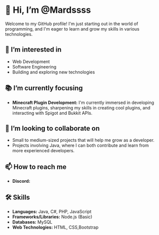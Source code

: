 # 👋 Hi, I’m @Mardssss

Welcome to my GitHub profile! I'm just starting out in the world of programming, and I'm eager to learn and grow my skills in various technologies.

## 👀 I’m interested in
- Web Development
- Software Engineering
- Building and exploring new technologies


## 📚 I’m currently focusing
- **Minecraft Plugin Development:** I'm currently immersed in developing Minecraft plugins, sharpening my skills in creating cool plugins, and interacting with Spigot and Bukkit APIs.


## 💞️ I’m looking to collaborate on
- Small to medium-sized projects that will help me grow as a developer.
- Projects involving Java, where I can both contribute and learn from more experienced developers.

## 📫 How to reach me

- **Discord:** 

## 🛠 Skills
- **Languages:** Java, C#, PHP, JavaScript
- **Frameworks/Libraries:** Node.js (Basic)
- **Databases:** MySQL
- **Web Technologies:** HTML, CSS,Bootstrap
